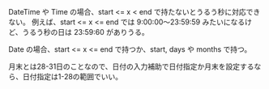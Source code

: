 DateTime や Time の場合、start <= x < end で持たないとうるう秒に対応できない。
例えば、start <= x <= end では 9:00:00〜23:59:59 みたいになるけど、うるう秒の日は 23:59:60 がありうる。

Date の場合、start <= x <= end で持つか、start, days や months で持つ。

月末とは28-31日のことなので、日付の入力補助で日付指定か月末を設定するなら、日付指定は1-28の範囲でいい。
